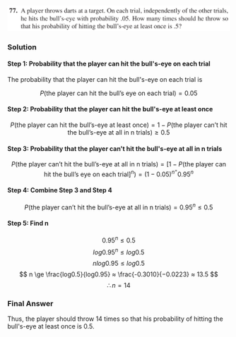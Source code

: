 ![Ch1_77](./IMG_EE4EC6FFF355-1.jpeg)
### Solution

#### Step 1: Probability that the player can hit the bull's-eye on each trial
The probability that the player can hit the bull's-eye on each trial is

$$
P(\text{the player can hit the bull's eye on each trial}) = 0.05
$$

#### Step 2: Probability that the player can hit the bull's-eye at least once

$$
P(\text{the player can hit the bull's-eye at least once}) = 1 - P(\text{the player can't hit the bull's-eye at all in n trials}) \ge 0.5
$$

#### Step 3: Probability that the player can't hit the bull's-eye at all in n trials

$$
P(\text{the player can't hit the bull's-eye at all in n trials}) = [ 1 - P(\text{the player can hit the bull's eye on each trial}]^n) = (1-0.05)^n^ = 0.95^n
$$

#### Step 4: Combine Step 3 and Step 4

$$
P(\text{the player can't hit the bull's-eye at all in n trials}) = 0.95^n \le 0.5
$$

#### Step 5: Find n

$$
0.95^n \le 0.5
$$
$$
log0.95^n \le log0.5
$$
$$
nlog0.95 \le log0.5
$$
$$
n \ge \frac{log0.5}{log0.95}
  ≈ \frac{-0.3010}{−0.0223} 
  ≈ 13.5
$$
$$
\therefore n = 14
$$

### Final Answer
Thus, the player should throw 14 times so that his probability of hitting the bull's-eye at least once is 0.5.
